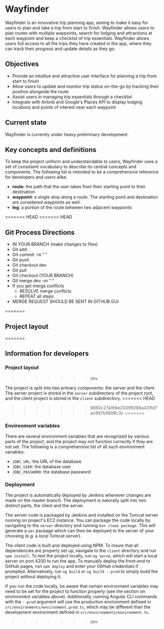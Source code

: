 # Wayfinder

Wayfinder is an innovative trip planning app, aiming to make it easy for
users to plan and take a trip from start to finish. Wayfinder allows users to
plan routes with multiple waypoints, search for lodging and attractions at
each waypoint and keep a checklist of trip essentials. Wayfinder allows users
full access to all the trips they have created in the app, where they can
track their progress and update details as they go.

## Objectives

- Provide an intuitive and attractive user interface for planning a trip from
  start to finish
- Allow users to update and monitor trip status on-the-go by tracking their
  position alongside the route
- Assist users in managing trip essentials through a checklist
- Integrate with Airbnb and Google's Places API to display lodging locations
  and points of interest near each waypoint

## Current state

Wayfinder is currently under heavy preliminary development.

## Key concepts and definitions

To keep the project uniform and understandable to users, Wayfinder uses a set
of consistent vocabulary to describe its central concepts and components. The
following list is intended to be a comprehensive reference for developers and
users alike.

- **route**: the path that the user takes from their starting point to their
  destination
- **waypoint**: a single stop along a route. The starting point and
  destination are considered waypoints as well.
- **leg**: a portion of the route between two adjacent waypoints

<<<<<<< HEAD
<<<<<<< HEAD
## Git Process Directions
- IN YOUR BRANCH (make changes to files)
- Git add .
- Git commit -m “ ”
- Git push
- Git checkout dev
- Git pull
- Git checkout (YOUR BRANCH)
- Git merge dev -m “ “
- If you get merge conflicts 
    - RESOLVE merge conflicts
    - REPEAT all steps 
- MERGE REQUEST SHOULD BE SENT IN GITHUB GUI

=======
## Project layout
=======
## Information for developers

### Project layout
>>>>>>> dev

The project is split into two primary components: the server and the client.
The server project is stored in the `server` subdirectory of the project
root, and the client project is stored in the `client` subdirectory.
<<<<<<< HEAD
>>>>>>> 8892c27a168e20399288a431fd7ac897b5898c3c
=======

### Environment variables

There are several environment variables that are recognized by various parts
of the project, and the project may not function correctly if they are not
set. The following is a comprehensive list of all such environment variables:

- `JDBC_URL`: the URL of the database
- `JDBC_USER`: the database user
- `JDBC_PASSWORD`: the database password

### Deployment

The project is automatically deployed by Jenkins whenever changes are made on
the master branch. The deployment is naturally split into two distinct parts,
the client and the server.

The server code is packaged by Jenkins and installed on the Tomcat server
running on project's EC2 instance. You can package the code locally by
navigating to the `server` directory and running `mvn clean package`. This
will generate a `war` package which can then be deployed to the server of
your choosing (e.g. a local Tomcat server).

The client code is built and deployed using NPM. To insure that all
dependencies are properly set up, navigate to the `client` directory and run
`npm install`. To test the project locally, run `ng serve`, which will start
a local server on port 4200 to run the app. To manually deploy the front-end
to GitHub pages, run `npm deploy` and enter your GitHub credentials if
prompted. Alternatively, run `ng build` or `ng build --prod` to simply build
the project without deploying it.

If you run the code locally, be aware that certain environment variables may
need to be set for the project to function properly (see the section on
environment variables above). Additionally, running Angular CLI commands with
the `--prod` argument will use the production environment defined in
`src/environments/environment.prod.ts`, which may be different than the
development environment defined in `src/environments/environment.ts`.
>>>>>>> dev

